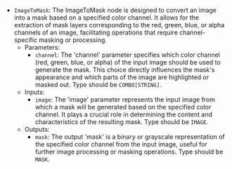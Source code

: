 - `ImageToMask`: The ImageToMask node is designed to convert an image into a mask based on a specified color channel. It allows for the extraction of mask layers corresponding to the red, green, blue, or alpha channels of an image, facilitating operations that require channel-specific masking or processing.
    - Parameters:
        - `channel`: The 'channel' parameter specifies which color channel (red, green, blue, or alpha) of the input image should be used to generate the mask. This choice directly influences the mask's appearance and which parts of the image are highlighted or masked out. Type should be `COMBO[STRING]`.
    - Inputs:
        - `image`: The 'image' parameter represents the input image from which a mask will be generated based on the specified color channel. It plays a crucial role in determining the content and characteristics of the resulting mask. Type should be `IMAGE`.
    - Outputs:
        - `mask`: The output 'mask' is a binary or grayscale representation of the specified color channel from the input image, useful for further image processing or masking operations. Type should be `MASK`.
